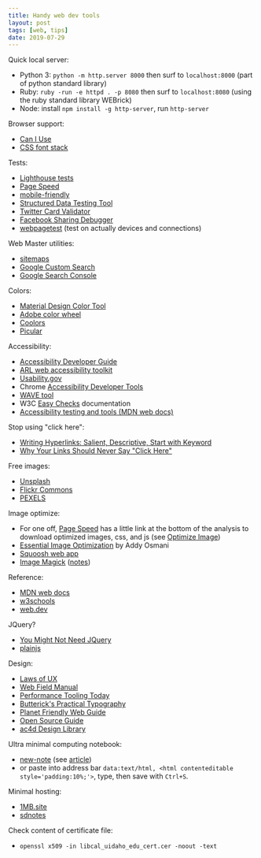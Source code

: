 ```yaml
---
title: Handy web dev tools
layout: post
tags: [web, tips]
date: 2019-07-29
---
```


Quick local server:

- Python 3: `python -m http.server 8000` then surf to `localhost:8000` (part of python standard library)
- Ruby: `ruby -run -e httpd . -p 8080` then surf to `localhost:8080` (using the ruby standard library WEBrick)
- Node: install `npm install -g http-server`, run `http-server`

Browser support:

- [Can I Use](http://caniuse.com/)
- [CSS font stack](http://www.cssfontstack.com/)

Tests:

- [Lighthouse tests](https://web.dev/measure)
- [Page Speed](https://developers.google.com/speed/pagespeed/insights/)
- [mobile-friendly](https://search.google.com/test/mobile-friendly)
- [Structured Data Testing Tool](https://search.google.com/structured-data/testing-tool)
- [Twitter Card Validator](https://cards-dev.twitter.com/validator)
- [Facebook Sharing Debugger](https://developers.facebook.com/tools/debug/sharing/)
- [webpagetest](http://webpagetest.org/) (test on actually devices and connections)

Web Master utilities:

- [sitemaps](https://www.sitemaps.org/protocol.html)
- [Google Custom Search](https://cse.google.com/cse/)
- [Google Search Console](https://www.google.com/webmasters/tools/home)

Colors:

- [Material Design Color Tool](https://material.io/tools/color/#!/?view.left=0&view.right=0)
- [Adobe color wheel](https://color.adobe.com/)
- [Coolors](https://coolors.co)
- [Picular](https://picular.co/)

Accessibility:

- [Accessibility Developer Guide](https://www.accessibility-developer-guide.com/)
- [ARL web accessibility toolkit](http://accessibility.arl.org/standards-best-practices/)
- [Usability.gov](http://www.usability.gov/what-and-why/accessibility.html)
- Chrome [Accessibility Developer Tools](https://chrome.google.com/webstore/detail/accessibility-developer-t/fpkknkljclfencbdbgkenhalefipecmb)
- [WAVE tool](http://wave.webaim.org/)
- W3C [Easy Checks](https://www.w3.org/WAI/eval/preliminary) documentation
- [Accessibility testing and tools (MDN web docs)](https://developer.mozilla.org/en-US/docs/Learn/Tools_and_testing/Cross_browser_testing/Accessibility)

Stop using "click here":

- [Writing Hyperlinks: Salient, Descriptive, Start with Keyword](https://www.nngroup.com/articles/writing-links/)
- [Why Your Links Should Never Say "Click Here"](https://www.smashingmagazine.com/2012/06/links-should-never-say-click-here/)

Free images:

- [Unsplash](https://unsplash.com/)
- [Flickr Commons](https://www.flickr.com/commons)
- [PEXELS](https://www.pexels.com/)

Image optimize:

- For one off, [Page Speed](https://developers.google.com/speed/pagespeed/insights/) has a little link at the bottom of the analysis to download optimized images, css, and js (see [Optimize Image](https://developers.google.com/speed/docs/insights/OptimizeImages))
- [Essential Image Optimization](https://images.guide/) by Addy Osmani
- [Squoosh web app](https://squoosh.app/)
- [Image Magick](https://imagemagick.org/) ([notes](https://evanwill.github.io/_drafts/notes/imagemagick.html))

Reference:

- [MDN web docs](https://developer.mozilla.org/en-US/)
- [w3schools](https://www.w3schools.com/)
- [web.dev](https://web.dev/learn)

JQuery?

- [You Might Not Need JQuery](http://youmightnotneedjquery.com/)
- [plainjs](https://plainjs.com/)

Design:

- [Laws of UX](https://lawsofux.com/)
- [Web Field Manual](https://webfieldmanual.com/)
- [Performance Tooling Today](http://www.perf-tooling.today/)
- [Butterick's Practical Typography](https://practicaltypography.com/)
- [Planet Friendly Web Guide](https://www.planetfriendlyweb.org/)
- [Open Source Guide](https://opensource.guide/)
- [ac4d Design Library](http://library.ac4d.com/)

Ultra minimal computing notebook:

- [new-note](https://github.com/jjjjjjjjjjjjjjjjjjjj/new-note/) (see [article](https://boingboing.net/2018/05/08/the-simplest-online-note-takin.html))
- or paste into address bar `data:text/html, <html contenteditable style='padding:10%;'>`, type, then save with `Ctrl+S`.

Minimal hosting: 

- [1MB.site](https://1mb.site/)
- [sdnotes](https://sdnotes.com/faq)

Check content of certificate file:

- `openssl x509 -in libcal_uidaho_edu_cert.cer -noout -text`
